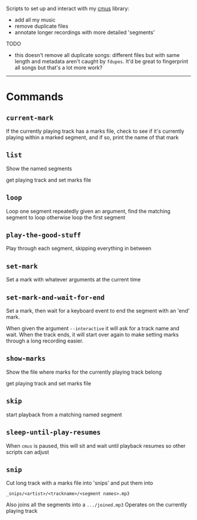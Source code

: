 Scripts to set up and interact with my [cmus](https://github.com/cmus/cmus) library:

* add all my music
* remove duplicate files
* annotate longer recordings with more detailed 'segments'

TODO

* this doesn't remove all duplicate songs: different files but with same length and metadata aren't caught by `fdupes`. It'd be great to fingerprint all songs but that's a lot more work?

---

# Commands

## `current-mark`

If the currently playing track has a marks file, check to see if it's
currently playing within a marked segment, and if so,
print the name of that mark

## `list`

Show the named segments

get playing track and set marks file

## `loop`

Loop one segment repeatedly
given an argument, find the matching segment to loop
otherwise loop the first segment

## `play-the-good-stuff`

Play through each segment, skipping everything in between

## `set-mark`

Set a mark with whatever arguments at the current time

## `set-mark-and-wait-for-end`

Set a mark, then wait for a keyboard event to end the segment with an 'end'
mark.

When given the argument `--interactive` it will ask for a track name and
wait.  When the track ends, it will start over again to make setting marks
through a long recording easier.

## `show-marks`

Show the file where marks for the currently playing track belong

get playing track and set marks file

## `skip`

start playback from a matching named segment 

## `sleep-until-play-resumes`

When `cmus` is paused, this will sit and wait until playback resumes so other
scripts can adjust

## `snip`

Cut long track with a marks file into 'snips' and put them into

    _snips/<artist>/<trackname>/<segment names>.mp3

Also joins all the segments into a `.../joined.mp3`
Operates on the currently playing track
